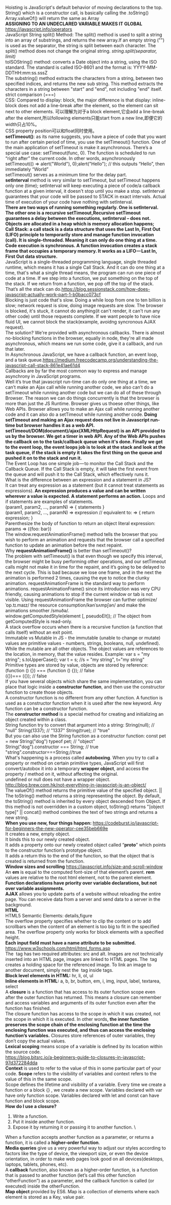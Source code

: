Hoisting is JavaScript's default behavior of moving declarations to the top.\
String() which is a constructor call, is basically calling the .toString() \
Array.valueOf() will return the same as Array \
<b>ASSIGNING TO AN UNDECLARED VARIABLE MAKES IT GLOBAL</b> \
https://javascript.info/operators \
JavaScript String split() Method: The split() method is used to split a string into an array of substrings, and returns the new array.If an empty string ("") is used as the separator, the string is split between each character. The split() method does not change the original string. <i>string.split(separator, limit)</i>\
toISOString() method: converts a Date object into a string, using the ISO standard. The standard is called ISO-8601 and the format is: YYYY-MM-DDTHH:mm:ss.sssZ\
The substring() method extracts the characters from a string, between two specified indices, and returns the new sub string. This method extracts the characters in a string between "start" and "end", not including "end" itself.\
strict comparison (===)\
CSS: Compared to display: block, the major difference is that display: inline-block does not add a line-break after the element, so the element can sit next to other elements. 可以理解为对于a block element,它会add a line-break after the element,所以following elements只能start from a new line,即便它的width只占10%。\
CSS property position可以和float同时使用。\
<b>setTimeout()</b>: as its name suggests, you have a piece of code that you want to run after certain period of time, you use the setTimeout() function. One of the main application of setTimeout is make it asynchronous. There’s a special use case: setTimeout(func, 0). The function is scheduled to run “right after” the current code. In other words, asynchronously\
setTimeout(() => alert("World"), 0);alert("Hello"); // this outputs “Hello”, then immediately “World”\
setTimeout() serves as a minimum time for the delay part.\
<b>setInterval</b> method is very similar to setTimeout, but setTimeout happens only one (time); setInterval will keep executing a piece of code/a callback function at a given interval, it doesn't stop until you make a stop. setInterval guarantees that your code will be passed to STACK in exact intervals. Actual time of execution of your code have nothing with setInterval.\
<b>There are two ways of running something regularly. One is setInterval. The other one is a recursive setTimeout,Recursive setTimeout guarantees a delay between the executions, setInterval – does not.</b>\
<b>Objects are allocated in a heap which is memory allocation happens; \
Call Stack:  a call stack is a data structure that uses the Last In, First Out (LIFO) principle to temporarily store and manage function invocation (call). It is single-threaded. Meaning it can only do one thing at a time. Code execution is synchronous. A function invocation creates a stack frame that occupies a temporary memory. It works as a LIFO — Last In, First Out data structure.</b>\
JavaScript is a single-threaded programming language, single threaded runtime, which means it has a single Call Stack. And it can do one thing at a time, that's what a single thread means, the program can run one piece of code at a time. If we step into a function, we put something on the top of the stack. If we return from a function, we pop off the top of the stack. That’s all the stack can do.https://blog.sessionstack.com/how-does-javascript-actually-work-part-1-b0bacc073cf \
Blocking is just code that's slow. Doing a while loop from one to ten billion is slow; network request is slow, doing image requests are slow. The browser is blocked, it's stuck, it cannot do anything(it can't render, it can't run any other code) until those requests complete. If we want people to have nice fluid UI, we cannot block the stack(example, avoidng syncronous AJAX request). \
The solution? We're provided with asynchronous callbacks. There is almost no-blocking functions in the browser, equally in node, they're all made asynchronous, which means we run some code, give it a callback, and run that later.\
In Asynchronous JavaScript, we have a callback function, an event loop, and a task queue.https://medium.freecodecamp.org/understanding-the-javascript-call-stack-861e41ae61d4 \
Callbacks are by far the most common way to express and manage asynchrony in JavaScript programs. \
Well it’s true that javascript run-time can do only one thing at a time, we can’t make an Ajax call while running another code, we also can’t do a setTimeout while running another code but we can do all of these through Browser. The reason we can do things concurrently is that the browser is more than just the JS Runtime. Browser gives us thoese other things, like Web APIs. Browser allows you to make an Ajax call while running another code and it can also do a setTimeout while running another code.<b> Doing setTimeout and making an Ajax request does not live in Javascript run-time but browser handles it as a web API. setTimeout/DOM(document)/ajax(XMLHttpRequest) is an API provided to us by the browser. We get a timer in web API. Any of the Web APIs pushes the callback on to the task/callback queue when it's done. Finally we get to the event loop, the event loops job is to look at the stack and look at the task queue, if the stack is empty it takes the first thing on the queue and pushed it on to the stack and run it.</b>\
The Event Loop has one simple job — to monitor the Call Stack and the Callback Queue. If the Call Stack is empty, it will take the first event from the queue and will push it to the Call Stack, which effectively runs it.\
What is the difference between an expression and a statement in JS?\
It can treat any expression as a statement (but it cannot treat statements as expressions).<b> An expression produces a value and can be written wherever a value is expected. A statement performs an action.</b> Loops and if statements are examples of statements.\
(param1, param2, …, paramN) => { statements }  \
(param1, param2, …, paramN) => expression // equivalent to: => { return expression; } \
Parenthesize the body of function to return an object literal expression: params => ({foo: bar})\
The window.requestAnimationFrame() method tells the browser that you wish to perform an animation and requests that the browser call a specified function to update an animation before the next repaint. \
Why <b>requestAnimationFrame()</b> is better than setTimeout()?\
The problem with setTimeout() is that even though we specify this interval, the browser might be busy performing other operations, and our setTimeout calls might not make it in time for the repaint, and it’s going to be delayed to the next cycle. This is bad because we lose one frame, and in the next the animation is performed 2 times, causing the eye to notice the clunky animation. requestAnimationFrame is the standard way to perform animations. requestAnimationFrame() since its introduction was very CPU friendly, causing animations to stop if the current window or tab is not visible. Using requestAnimationFrame the browser can further optimize/ˈɒp.tɪ.maɪz/ the resource consumption/kənˈsʌmpʃən/ and make the animations smoother /smuðə/.\
window.getComputedStyle(element [, pseudoElt]); // The object from getComputedStyle is read-only.\
A stack overflow occurs when there is a recursive function (a function that calls itself) without an exit point.\
Immutable vs Mutable in JS - the immutable (unable to change or mutate) values are primitive values - numbers, strings, booleans, null, undefined). While the mutable are all other objects. The object values are references to the location, in memory, that the value resides. Example: var s = "my string"; s.toUpperCase(); var t = s; //s = "my string", t="my string" \
Primitive types are stored by value, objects are stored by reference: (function () {}) === (function () {}); // false \
({})=== ({}); // false \
If you have several objects which share the same implementation, you can place that logic inside a <b>constructor function</b>, and then use the constructor function to create those objects. \
A constructor function is no different from any other function. A function is used as a constructor function when it is used after the new keyword. Any function can be a constructor function. \
The <b>constructor method</b> is a special method for creating and initializing an object created within a class.\
String function try to convert that argument into a string: String(null); // "null"     String(1337); // "1337"    String(true); // "true" \
But you can also use the String function as a constructor function: const pet = new String("dog")   typeof pet; // "object"   \
String("dog").constructor === String; // true              "string".constructor===String;//true  \
What's happening is a process called <b>autoboxing</b>. When you try to call a property or method on certain primitive types, JavaScript will first convert/autobox it into a temporary <b>wrapper object</b>, and access the property / method on it, without affecting the original. \
undefined or null does not have a wrapper object. http://blog.brew.com.hk/not-everything-in-javascript-is-an-object/  \
The valueOf() method returns the primitive value of the specified object. || The toString() method returns a string representing the object. By default, the toString() method is inherited by every object descended from Object. If this method is not overridden in a custom object, toString() returns "[object type]" || concat() method combines the text of two strings and returns a new string.\
<b>When you use new, four things happen:</b> https://codeburst.io/javascript-for-beginners-the-new-operator-cee35beb669e  \
It creates a new, empty object.\
It binds this to our newly created object.\
It adds a property onto our newly created object called “__proto__” which points to the constructor function’s prototype object.\
It adds a return this to the end of the function, so that the object that is created is returned from the function.\
<b>Window sizes and scrolling</b>    https://javascript.info/size-and-scroll-window  \
An <b>em</b> is equal to the computed font-size of that element’s parent. <b>rem</b> values are relative to the root html element, not to the parent element. \
<b>Function declarations have priority over variable declarations, but not over variable assignments.</b> \
<b>AJAX</b> allows you to update parts of a website without reloading the entire page. You can receive data from a server and send data to a server in the background.\
<b>HTML</b> \
HTML5 Semantic Elements: details,figure \
The overflow property specifies whether to clip the content or to add scrollbars when the content of an element is too big to fit in the specified area. The overflow property only works for block elements with a specified height. \
<b>Each input field must have a name attribute to be submitted.</b> https://www.w3schools.com/html/html_forms.asp   \
The <img> tag has two required attributes: src and alt. Images are not technically inserted into an HTML page, images are linked to HTML pages. The <img> tag creates a holding space for the referenced image. To link an image to another document, simply nest the <img> tag inside <a> tags. \
<b>Block level elements in HTML:</b> hr, li, ol, ul \
<b>Inline elements in HTML:</b> a, b, br, button, em, i, img, input, label, textarea, select\
  A <b>closure</b> is a function that has access to its outer function scope even after the outer function has returned. This means a closure can remember and access variables and arguments of its outer function even after the function has finished.\
  The closure function has access to the scope in which it was created, not the scope in which it is executed. In other words, <b>the inner function preserves the scope chain of the enclosing function at the time the enclosing function was executed, and thus can access the enclosing function’s variables.</b> Closures store references of outer variables, they don’t copy the actual values. \
  <b>Lexical scoping</b> means scope of a variable is defined by its location within the source code.\
  https://blog.bitsrc.io/a-beginners-guide-to-closures-in-javascript-97d372284dda  \
<b>Context</b> is used to refer to the value of this in some particular part of your code. <b>Scope</b> refers to the visibility of variables and context refers to the value of this in the same scope. \
Scope defines the lifetime and visibility of a variable. Every time we create a function or a block {} , we create a new scope. Variables declared with var have only function scope. Variables declared with let and const can have function and block scope. \
<b>How do I use a closure?</b>
1.	Write a function.
2.	Put it inside another function.
3.	Expose it by returning it or passing it to another function. \
  
When a function accepts another function as a parameter, or returns a function, it is called a <b>higher-order function</b>. \
<b>Media queries</b> give us a very powerful way to adjust our styles according to factors like the type of device, the viewport size, or even the device orientation, in order to make web pages look good on all devices(desktops, laptops, tablets, phones, etc).\
A <b>callback</b> function, also known as a higher-order function, is a function that is passed to another function (let’s call this other function “otherFunction”) as a parameter, and the callback function is called (or executed) inside the otherFunction. \
<b>Map object </b>provided by ES6. Map is a collection of elements where each element is stored as a Key, value pair.

